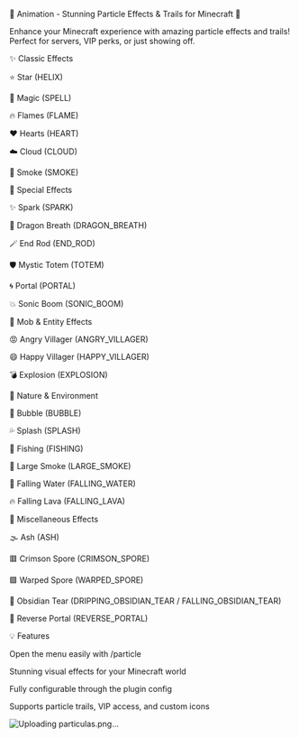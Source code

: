 🎇 Animation - Stunning Particle Effects & Trails for Minecraft 🎇

Enhance your Minecraft experience with amazing particle effects and trails! Perfect for servers, VIP perks, or just showing off.

✨ Classic Effects

⭐ Star (HELIX)

🔮 Magic (SPELL)

🔥 Flames (FLAME)

❤️ Hearts (HEART)

☁️ Cloud (CLOUD)

💨 Smoke (SMOKE)

💎 Special Effects

✨ Spark (SPARK)

🐉 Dragon Breath (DRAGON_BREATH)

🪄 End Rod (END_ROD)

🛡️ Mystic Totem (TOTEM)

🌀 Portal (PORTAL)

💥 Sonic Boom (SONIC_BOOM)

🧟 Mob & Entity Effects

😡 Angry Villager (ANGRY_VILLAGER)

😄 Happy Villager (HAPPY_VILLAGER)

💣 Explosion (EXPLOSION)

🌊 Nature & Environment

🫧 Bubble (BUBBLE)

💦 Splash (SPLASH)

🎣 Fishing (FISHING)

💨 Large Smoke (LARGE_SMOKE)

🌊 Falling Water (FALLING_WATER)

🔥 Falling Lava (FALLING_LAVA)

🌌 Miscellaneous Effects

🌫️ Ash (ASH)

🟥 Crimson Spore (CRIMSON_SPORE)

🟪 Warped Spore (WARPED_SPORE)

🗿 Obsidian Tear (DRIPPING_OBSIDIAN_TEAR / FALLING_OBSIDIAN_TEAR)

🔄 Reverse Portal (REVERSE_PORTAL)

💡 Features

Open the menu easily with /particle

Stunning visual effects for your Minecraft world

Fully configurable through the plugin config

Supports particle trails, VIP access, and custom icons



![Uploading particulas.png…]()
